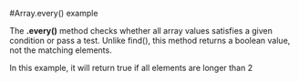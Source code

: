 #Array.every() example

The **.every()** method checks whether all array values satisfies a given condition or pass a test. Unlike find(), this method returns a boolean value, not the matching elements.

In this example, it will return true if all elements are longer than 2
